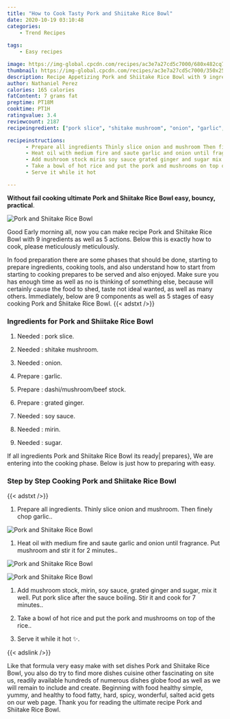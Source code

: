 ```yaml
---
title: "How to Cook Tasty Pork and Shiitake Rice Bowl"
date: 2020-10-19 03:10:48
categories:
    - Trend Recipes
    
tags:
    - Easy recipes

image: https://img-global.cpcdn.com/recipes/ac3e7a27cd5c7000/680x482cq70/pork-and-shiitake-rice-bowl-recipe-main-photo.jpg
thumbnail: https://img-global.cpcdn.com/recipes/ac3e7a27cd5c7000/350x250cq70/pork-and-shiitake-rice-bowl-recipe-main-photo.jpg
description: Recipe Appetizing Pork and Shiitake Rice Bowl with 9 ingredients and 5 stages of easy cooking.
author: Nathaniel Perez
calories: 165 calories
fatContent: 7 grams fat
preptime: PT18M
cooktime: PT1H
ratingvalue: 3.4
reviewcount: 2187
recipeingredient: ["pork slice", "shitake mushroom", "onion", "garlic", "dashimushroombeef stock", "grated ginger", "soy sauce", "mirin", "sugar"]

recipeinstructions: 
      - Prepare all ingredients Thinly slice onion and mushroom Then finely chop garlic 
      - Heat oil with medium fire and saute garlic and onion until fragrance Put mushroom and stir it for 2 minutes 
      - Add mushroom stock mirin soy sauce grated ginger and sugar mix it well Put pork slice after the sauce boiling Stir it and cook for 7 minutes 
      - Take a bowl of hot rice and put the pork and mushrooms on top of the rice 
      - Serve it while it hot 

---
```




**Without fail cooking ultimate Pork and Shiitake Rice Bowl easy, bouncy, practical**. 


![Pork and Shiitake Rice Bowl](https://img-global.cpcdn.com/recipes/ac3e7a27cd5c7000/680x482cq70/pork-and-shiitake-rice-bowl-recipe-main-photo.jpg "Pork and Shiitake Rice Bowl")




Good Early morning all, now you can make recipe Pork and Shiitake Rice Bowl with 9 ingredients as well as 5 actions. Below this is exactly how to cook, please meticulously meticulously.

In food preparation there are some phases that should be done, starting to prepare ingredients, cooking tools, and also understand how to start from starting to cooking prepares to be served and also enjoyed. Make sure you has enough time as well as no is thinking of something else, because will certainly cause the food to shed, taste not ideal wanted, as well as many others. Immediately, below are 9 components as well as 5 stages of easy cooking Pork and Shiitake Rice Bowl.
{{< adstxt />}}

### Ingredients for Pork and Shiitake Rice Bowl


1. Needed  : pork slice.

1. Needed  : shitake mushroom.

1. Needed  : onion.

1. Prepare  : garlic.

1. Prepare  : dashi/mushroom/beef stock.

1. Prepare  : grated ginger.

1. Needed  : soy sauce.

1. Needed  : mirin.

1. Needed  : sugar.



If all ingredients Pork and Shiitake Rice Bowl its ready| prepares}, We are entering into the cooking phase. Below is just how to preparing with easy.

### Step by Step Cooking Pork and Shiitake Rice Bowl

{{< adstxt />}}


1. Prepare all ingredients. Thinly slice onion and mushroom. Then finely chop garlic..



![Pork and Shiitake Rice Bowl](https://img-global.cpcdn.com/steps/ec8f1da7c8674fc4/160x128cq70/pork-and-shiitake-rice-bowl-recipe-step-1-photo.jpg" "Pork and Shiitake Rice Bowl")



1. Heat oil with medium fire and saute garlic and onion until fragrance. Put mushroom and stir it for 2 minutes..



![Pork and Shiitake Rice Bowl](https://img-global.cpcdn.com/steps/f10b3f24f5c8609d/160x128cq70/pork-and-shiitake-rice-bowl-recipe-step-2-photo.jpg" "Pork and Shiitake Rice Bowl")

![Pork and Shiitake Rice Bowl](https://img-global.cpcdn.com/steps/d36a9a4a4da897af/160x128cq70/pork-and-shiitake-rice-bowl-recipe-step-2-photo.jpg" "Pork and Shiitake Rice Bowl")



1. Add mushroom stock, mirin, soy sauce, grated ginger and sugar, mix it well. Put pork slice after the sauce boiling. Stir it and cook for 7 minutes..



1. Take a bowl of hot rice and put the pork and mushrooms on top of the rice..



1. Serve it while it hot ✨.





{{< adslink />}}

Like that formula very easy make with set dishes Pork and Shiitake Rice Bowl, you also do try to find more dishes cuisine other fascinating on site us, readily available hundreds of numerous dishes globe food as well as we will remain to include and create. Beginning with food healthy simple, yummy, and healthy to food fatty, hard, spicy, wonderful, salted acid gets on our web page. Thank you for reading the ultimate recipe Pork and Shiitake Rice Bowl.
